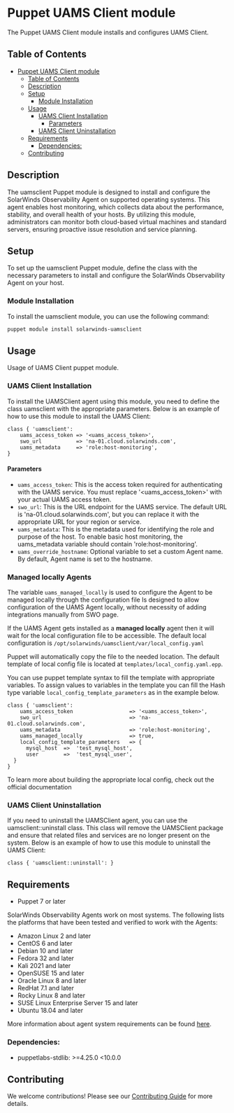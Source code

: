 # Puppet UAMS Client module

The Puppet UAMS Client module installs and configures UAMS Client.

## Table of Contents

- [Puppet UAMS Client module](#puppet-uams-client-module)
  - [Table of Contents](#table-of-contents)
  - [Description](#description)
  - [Setup](#setup)
    - [Module Installation](#module-installation)
  - [Usage](#usage)
    - [UAMS Client Installation](#uams-client-installation)
      - [Parameters](#parameters)
    - [UAMS Client Uninstallation](#uams-client-uninstallation)
  - [Requirements](#requirements)
    - [Dependencies:](#dependencies)
  - [Contributing](#contributing)

## Description

The uamsclient Puppet module is designed to install and configure the SolarWinds Observability Agent on supported operating systems. This agent enables host monitoring, which collects data about the performance, stability, and overall health of your hosts. By utilizing this module, administrators can monitor both cloud-based virtual machines and standard servers, ensuring proactive issue resolution and service planning.

## Setup

To set up the uamsclient Puppet module, define the class with the necessary parameters to install and configure the SolarWinds Observability Agent on your host.

### Module Installation
To install the uamsclient module, you can use the following command:

```bash
puppet module install solarwinds-uamsclient
```

## Usage

Usage of UAMS Client puppet module.

### UAMS Client Installation

To install the UAMSClient agent using this module, you need to define the class uamsclient with the appropriate parameters. Below is an example of how to use this module to install the UAMS Client:

```puppet
class { 'uamsclient':
    uams_access_token => '<uams_access_token>',
    swo_url           => 'na-01.cloud.solarwinds.com',
    uams_metadata     => 'role:host-monitoring',
}
```

#### Parameters
 - `uams_access_token`: This is the access token required for authenticating with the UAMS service. You must replace '<uams_access_token>' with your actual UAMS access token.
 - `swo_url`: This is the URL endpoint for the UAMS service. The default URL is 'na-01.cloud.solarwinds.com', but you can replace it with the appropriate URL for your region or service.
 - `uams_metadata`: This is the metadata used for identifying the role and purpose of the host. To enable basic host monitoring, the uams_metadata variable should contain 'role:host-monitoring'.
 - `uams_override_hostname`: Optional variable to set a custom Agent name. By default, Agent name is set to the hostname.

### Managed locally Agents
The variable `uams_managed_locally` is used to configure the Agent to be managed locally through the configuration file 
Is designed to allow configuration of the UAMS Agent locally, without necessity of adding integrations manually from SWO page.

If the UAMS Agent gets installed as a **managed locally** agent then it will wait for the local configuration file to be accessible. The default local configuration is `/opt/solarwinds/uamsclient/var/local_config.yaml`

Puppet will automatically copy the file to the needed location. 
The default template of local config file is located at `templates/local_config.yaml.epp`.

You can use puppet template syntax to fill the template with appropriate variables.
To assign values to variables in the template you can fill the Hash type variable `local_config_template_parameters` as in the example below.

```puppet
class { 'uamsclient':
    uams_access_token                  => '<uams_access_token>',
    swo_url                            => 'na-01.cloud.solarwinds.com',
    uams_metadata                      => 'role:host-monitoring',
    uams_managed_locally               => true,
    local_config_template_parameters   => {
      mysql_host  =>  'test_mysql_host',
      user        =>  'test_mysql_user',
  }
}
```

To learn more about building the appropriate local config, check out the official documentation


### UAMS Client Uninstallation

If you need to uninstall the UAMSClient agent, you can use the uamsclient::uninstall class. This class will remove the UAMSClient package and ensure that related files and services are no longer present on the system. Below is an example of how to use this module to uninstall the UAMS Client:

```puppet
class { 'uamsclient::uninstall': }
```

## Requirements

* Puppet 7 or later

SolarWinds Observability Agents work on most systems. The following lists the platforms that have been tested and verified to work with the Agents:

 - Amazon Linux 2 and later
 - CentOS 6 and later
 - Debian 10 and later
 - Fedora 32 and later
 - Kali 2021 and later
 - OpenSUSE 15 and later
 - Oracle Linux 8 and later
 - RedHat 7.1 and later
 - Rocky Linux 8 and later
 - SUSE Linux Enterprise Server 15 and later
 - Ubuntu 18.04 and later

More information about agent system requirements can be found [here](https://documentation.solarwinds.com/en/success_center/observability/content/system_requirements/host_requirements.htm).

### Dependencies:

 - puppetlabs-stdlib: >=4.25.0 <10.0.0


## Contributing

We welcome contributions! Please see our [Contributing Guide](CONTRIBUTING.md) for more details.